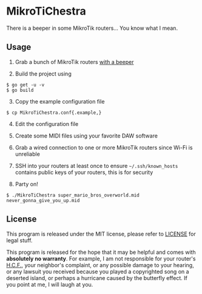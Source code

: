 # MikroTiChestra
There is a beeper in some MikroTik routers… You know what I mean.

## Usage

1. Grab a bunch of MikroTik routers [with a beeper](https://mikrotik.com/products/group/ethernet-routers?filter&s=c&f=%5B%22beeper%22%5D)

2. Build the project using
```
$ go get -u -v
$ go build
```

3. Copy the example configuration file
```
$ cp MikroTiChestra.conf{.example,}
```

4. Edit the configuration file

5. Create some MIDI files using your favorite DAW software

6. Grab a wired connection to one or more MikroTik routers since Wi-Fi is unreliable

7. SSH into your routers at least once to ensure `~/.ssh/known_hosts` contains public keys of your routers, this is for security

8. Party on!
```
$ ./MikroTiChestra super_mario_bros_overworld.mid never_gonna_give_you_up.mid
```

## License

This program is released under the MIT license, please refer to [LICENSE](LICENSE) for legal stuff.

This program is released for the hope that it may be helpful and comes with **absolutely no warranty**. For example, I am not responsible for your router's [H.C.F.](https://en.wikipedia.org/wiki/Halt_and_Catch_Fire_(computing)), your neighbor's complaint, or any possible damage to your hearing, or any lawsuit you received because you played a copyrighted song on a deserted island, or perhaps a hurricane caused by the butterfly effect. If you point at me, I will laugh at you.
